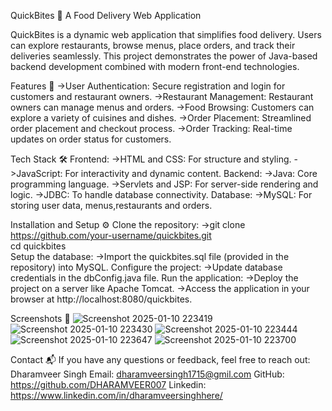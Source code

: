 
QuickBites 🍴
A Food Delivery Web Application

QuickBites is a dynamic web application that simplifies food delivery. 
Users can explore restaurants, browse menus, place orders, and track their deliveries seamlessly. 
This project demonstrates the power of Java-based backend development combined with modern front-end technologies.

Features 🚀
->User Authentication: Secure registration and login for customers and restaurant owners.
->Restaurant Management: Restaurant owners can manage menus and orders.
->Food Browsing: Customers can explore a variety of cuisines and dishes.
->Order Placement: Streamlined order placement and checkout process.
->Order Tracking: Real-time updates on order status for customers.

Tech Stack 🛠️
Frontend:
->HTML and CSS: For structure and styling.
->JavaScript: For interactivity and dynamic content.
Backend:
->Java: Core programming language.
->Servlets and JSP: For server-side rendering and logic.
->JDBC: To handle database connectivity.
Database:
->MySQL: For storing user data, menus,restaurants and orders.


Installation and Setup ⚙️
Clone the repository:
->git clone https://github.com/your-username/quickbites.git  
cd quickbites  
Setup the database:
->Import the quickbites.sql file (provided in the repository) into MySQL.
Configure the project:
->Update database credentials in the dbConfig.java file.
Run the application:
->Deploy the project on a server like Apache Tomcat.
->Access the application in your browser at http://localhost:8080/quickbites.

Screenshots 🌟
![Screenshot 2025-01-10 223419](https://github.com/user-attachments/assets/35690b2f-1c34-4a0f-8bd2-edc2d2600d39)
![Screenshot 2025-01-10 223430](https://github.com/user-attachments/assets/d94e6428-b898-4348-9603-5edc91d1ac02)
![Screenshot 2025-01-10 223444](https://github.com/user-attachments/assets/a0e42b77-2c25-49fc-8d1a-323deade21c2)
![Screenshot 2025-01-10 223647](https://github.com/user-attachments/assets/b19e3630-03c3-4c6e-ba4e-bdd5e17104f9)
![Screenshot 2025-01-10 223700](https://github.com/user-attachments/assets/8a3495b3-7c0a-4b0c-a557-2231e0e48080)


Contact 📬
If you have any questions or feedback, feel free to reach out:
Dharamveer Singh
Email: dharamveersingh1715@gmil.com
GitHub: https://github.com/DHARAMVEER007
Linkedin: https://www.linkedin.com/in/dharamveersinghhere/
